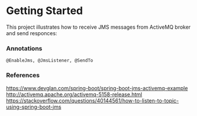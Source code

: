 # Getting Started

This project illustrates how to receive JMS messages from ActiveMQ broker and send responces:

### Annotations
`@EnableJms, @JmsListener, @SendTo`

### References

https://www.devglan.com/spring-boot/spring-boot-jms-activemq-example
http://activemq.apache.org/activemq-5158-release.html
https://stackoverflow.com/questions/40144561/how-to-listen-to-topic-using-spring-boot-jms